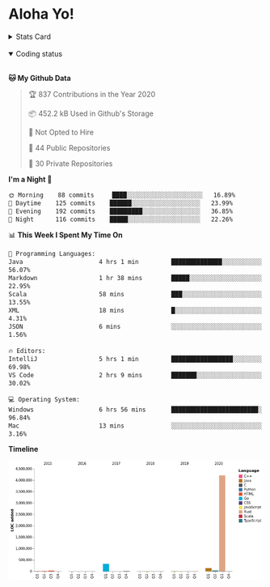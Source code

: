 # Aloha Yo!

<details>
<summary>Stats Card</summary>
 
[![Anurag's github stats](https://github-readme-stats.vercel.app/api?username=GarfieldZHU&show_icons=true&theme=tokyonight)](https://github.com/anuraghazra/github-readme-stats)
 
</details>

<br/>

<details open>

<summary>Coding status</summary>

<br/>

<!--START_SECTION:waka-->
**🐱 My Github Data** 

> 🏆 837 Contributions in the Year 2020
 > 
> 📦 452.2 kB Used in Github's Storage 
 > 
> 🚫 Not Opted to Hire
 > 
> 📜 44 Public Repositories
 > 
> 🔑 30 Private Repositories 

**I'm a Night 🦉** 

```text
🌞 Morning    88 commits     ████░░░░░░░░░░░░░░░░░░░░░   16.89% 
🌆 Daytime    125 commits    ██████░░░░░░░░░░░░░░░░░░░   23.99% 
🌃 Evening    192 commits    █████████░░░░░░░░░░░░░░░░   36.85% 
🌙 Night      116 commits    █████░░░░░░░░░░░░░░░░░░░░   22.26%

```


📊 **This Week I Spent My Time On** 

```text
💬 Programming Languages: 
Java                     4 hrs 1 min         ██████████████░░░░░░░░░░░   56.07% 
Markdown                 1 hr 38 mins        █████░░░░░░░░░░░░░░░░░░░░   22.95% 
Scala                    58 mins             ███░░░░░░░░░░░░░░░░░░░░░░   13.55% 
XML                      18 mins             █░░░░░░░░░░░░░░░░░░░░░░░░   4.31% 
JSON                     6 mins              ░░░░░░░░░░░░░░░░░░░░░░░░░   1.56%

🔥 Editors: 
IntelliJ                 5 hrs 1 min         █████████████████░░░░░░░░   69.98% 
VS Code                  2 hrs 9 mins        ███████░░░░░░░░░░░░░░░░░░   30.02%

💻 Operating System: 
Windows                  6 hrs 56 mins       ████████████████████████░   96.84% 
Mac                      13 mins             ░░░░░░░░░░░░░░░░░░░░░░░░░   3.16%

```

**Timeline**

![Chart not found](https://raw.githubusercontent.com/GarfieldZHU/GarfieldZHU/master/charts/bar_graph.png) 


<!--END_SECTION:waka-->

</details>
